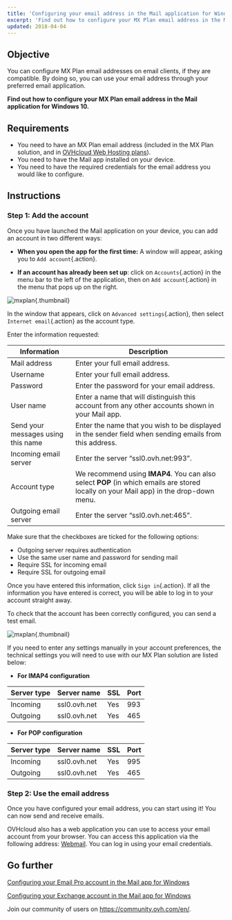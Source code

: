 ```yaml
---
title: 'Configuring your email address in the Mail application for Windows 10'
excerpt: 'Find out how to configure your MX Plan email address in the Mail app for Windows 10.'
updated: 2018-04-04
---
```


## Objective

You can configure MX Plan email addresses on email clients, if they are compatible. By doing so, you can use your email address through your preferred email application.

**Find out how to configure your MX Plan email address in the Mail application for Windows 10.**

## Requirements

- You need to have an MX Plan email address (included in the MX Plan solution, and in [OVHcloud Web Hosting plans](/links/web/hosting)).
- You need to have the Mail app installed on your device.
- You need to have the required credentials for the email address you would like to configure.

## Instructions

### Step 1: Add the account

Once you have launched the Mail application on your device, you can add an account in two different ways:

- **When you open the app for the first time:** A window will appear, asking you to `Add account`{.action}.

- **If an account has already been set up**: click on `Accounts`{.action} in the menu bar to the left of the application, then on `Add account`{.action} in the menu that pops up on the right.

![mxplan](images/configuration-mail-windows-step1.png){.thumbnail}

In the window that appears, click on `Advanced settings`{.action}, then select `Internet email`{.action} as the account type.

Enter the information requested:

|Information|Description|
|---|---|
|Mail address|Enter your full email address.|
|Username|Enter your full email address.|
|Password|Enter the password for your email address.|
|User name|Enter a name that will distinguish this account from any other accounts shown in your Mail app.|
|Send your messages using this name|Enter the name that you wish to be displayed in the sender field when sending emails from this address.|
|Incoming email server|Enter the server “ssl0.ovh.net:993”.|
|Account type|We recommend using **IMAP4**. You can also select **POP** (in which emails are stored locally on your Mail app) in the drop-down menu.|
|Outgoing email server|Enter the server “ssl0.ovh.net:465”.|

Make sure that the checkboxes are ticked for the following options:

- Outgoing server requires authentication
- Use the same user name and password for sending mail
- Require SSL for incoming email
- Require SSL for outgoing email

Once you have entered this information, click `Sign in`{.action}. If all the information you have entered is correct, you will be able to log in to your account straight away.

To check that the account has been correctly configured, you can send a test email.

![mxplan](images/configuration-mail-windows-step2.png){.thumbnail}

If you need to enter any settings manually in your account preferences, the technical settings you will need to use with our MX Plan solution are listed below:

- **For IMAP4 configuration**

|Server type|Server name|SSL|Port|
|---|---|---|---|
|Incoming|ssl0.ovh.net|Yes|993|
|Outgoing|ssl0.ovh.net|Yes|465|

- **For POP configuration**

|Server type|Server name|SSL|Port|
|---|---|---|---|
|Incoming|ssl0.ovh.net|Yes|995|
|Outgoing|ssl0.ovh.net|Yes|465|

### Step 2: Use the email address

Once you have configured your email address, you can start using it! You can now send and receive emails.

OVHcloud also has a web application you can use to access your email account from your browser. You can access this application via the following address: [Webmail](/links/web/email). You can log in using your email credentials.
 
## Go further

[Configuring your Email Pro account in the Mail app for Windows](/pages/web_cloud/email_and_collaborative_solutions/email_pro/how_to_configure_windows_10)

[Configuring your Exchange account in the Mail app for Windows](/pages/web_cloud/email_and_collaborative_solutions/microsoft_exchange/how_to_configure_windows_10)

Join our community of users on <https://community.ovh.com/en/>.